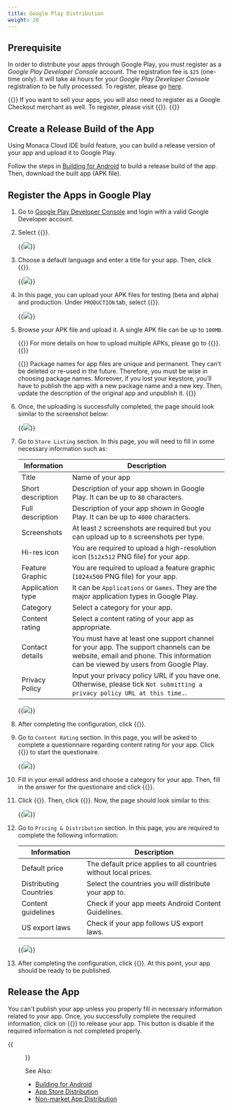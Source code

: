```yaml
---
title: Google Play Distribution
weight: 20
---
```


## Prerequisite

In order to distribute your apps through Google Play, you must register
as a *Google Play Developer Console* account. The registration fee is
`$25` (one-time only). It will take `48` hours for your *Google Play
Developer Console* registration to be fully processed. To register,
please go [here](https://play.google.com/apps/publish/).

{{<note>}}
    If you want to sell your apps, you will also need to register as a Google Checkout merchant as well. To register, please visit {{<link href="https://support.google.com/googleplay/android-developer/answer/answer.py?hl=en&answer=2972701" title="Link a Google Play Developer account to your payments profile">}}.
{{</note>}}

## Create a Release Build of the App

Using Monaca Cloud IDE build feature, you can build a release version of
your app and upload it to Google Play.

Follow the steps in [Building for Android](../../build/build_android) to build a release build of the app. Then, download the built app (APK file).

## Register the Apps in Google Play

1.  Go to [Google Play Developer
    Console](https://play.google.com/apps/publish/) and login with a
    valid Google Developer account.
2.  Select {{<guilabel name="Add new application">}}.

    {{<img src="/images/monaca_ide/manual/deploy/google_play/1.png">}}

3.  Choose a default language and enter a title for your app. Then,
    click {{<guilabel name="Upload APK">}}.

    {{<img src="/images/monaca_ide/manual/deploy/google_play/2.png">}}

4.  In this page, you can upload your APK files for testing (beta and
    alpha) and production. Under `PRODUCTION` tab, select {{<guilabel name="Upload your first APK to Production">}}.

    {{<img src="/images/monaca_ide/manual/deploy/google_play/3.png">}}

5.  Browse your APK file and upload it. A single APK file can be up to
    `100MB`.

    {{<note>}}
        For more details on how to upload multiple APKs, please go to {{<link href="https://developer.android.com/google/play/publishing/multiple-apks.html" title="multiple apk upload ">}}.
    {{</note>}}

    {{<warning>}}
        Package names for app files are unique and permanent. They can’t be deleted or re-used in the future. Therefore, you must be wise in choosing package names. Moreover, if you lost your keystore, you’ll have to publish the app with a new package name and a new key. Then, update the description of the original app and unpublish it.
    {{</warning>}}

6.  Once, the uploading is successfully completed, the page should look
    similar to the screenshot below:

    {{<img src="/images/monaca_ide/manual/deploy/google_play/4.png">}}

7.  Go to `Store Listing` section. In this page, you will need to fill in some necessary information such as:

    | Information | Description |
    |-------------|-------------|
    | Title |	Name of your app |
    | Short description | Description of your app shown in Google Play. It can be up to `80` characters. |
    | Full description | Description of your app shown in Google Play. It can be up to `4000` characters. |
    | Screenshots | At least `2` screenshots are required but you can upload up to `8` screenshots per type. |
    | Hi-res icon | You are required to upload a high-resolution icon (`512x512` PNG file) for your app. |
    | Feature Graphic | You are required to upload a feature graphic (`1024x500` PNG file) for your app. |
    | Application type | It can be `Applications` or `Games`. They are the major application types in Google Play. |
    | Category | Select a category for your app. | 
    | Content rating | Select a content rating of your app as appropriate. |
    | Contact details | You must have at least one support channel for your app. The support channels can be website, email and phone. This information can be viewed by users from Google Play. |
    | Privacy Policy | Input your privacy policy URL if you have one. Otherwise, please tick `Not submitting a privacy policy URL at this time.`. |

    {{<img src="/images/monaca_ide/manual/deploy/google_play/5.png">}}

8.  After completing the configuration, click {{<guilabel name="Save draft">}}.

9.  Go to `Content Rating` section. In this page, you will be asked to
    complete a questionnaire regarding content rating for your app.
    Click {{<guilabel name="Continue">}} to start the questionaire.

    {{<img src="/images/monaca_ide/manual/deploy/google_play/6.png">}}

10. Fill in your email address and choose a category for your app. Then,
    fill in the answer for the questionaire and click {{<guilabel name="Save questionaire">}}.

11. Click {{<guilabel name="Calculate rating">}}. Then, click {{<guilabel name="Apply rating">}}. Now, the page should look similar to this:

    {{<img src="/images/monaca_ide/manual/deploy/google_play/7.png">}}

12. Go to `Pricing & Distribution` section. In this page, you are required to complete the following information:

    | Information | Description |
    |-------------|-------------|
    | Default price | The default price applies to all countries without local prices. |
    | Distributing Countries | Select the countries you will distribute your app to. |
    | Content guidelines | Check if your app meets Android Content Guidelines. |
    | US export laws | Check if your app follows US export laws. |

    {{<img src="/images/monaca_ide/manual/deploy/google_play/8.png">}}

13. After completing the configuration, click {{<guilabel name="Save draft">}}. At this point,
    your app should be ready to be published.

## Release the App

You can't publish your app unless you properly fill in necessary
information related to your app. Once, you successfully complete the
required information, click on {{<guilabel name="Publish app">}} to release your app. This
button is disable if the required information is not completed properly.

{{<figure src="/images/monaca_ide/manual/deploy/google_play/9.png">}}

See Also: 

- [Building for Android](../../build/build_android)
- [App Store Distribution](../appstore)
- [Non-market App Distribution](../non_market_deploy)
